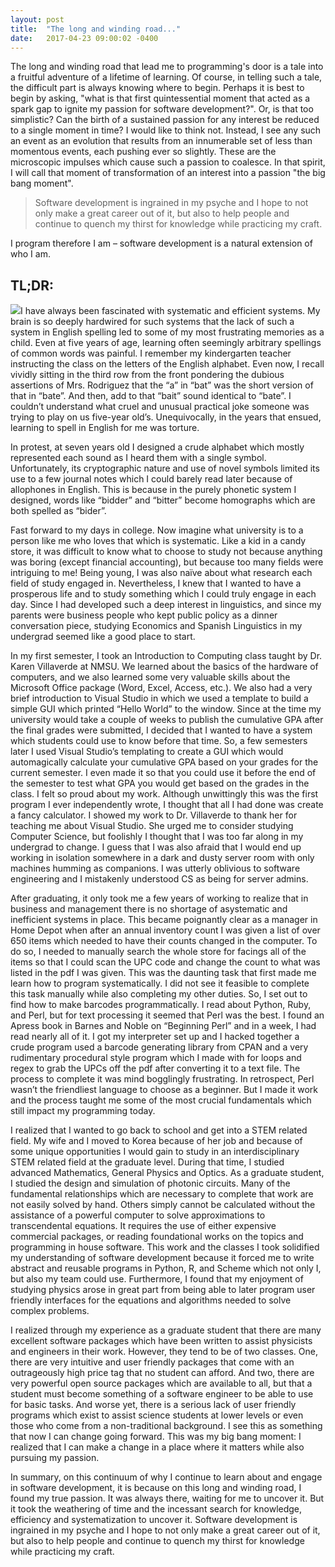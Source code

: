 ```yaml
---
layout: post
title:  "The long and winding road..."
date:   2017-04-23 09:00:02 -0400
---
```



The long and winding road that lead me to programming's door is a tale into a fruitful adventure of a lifetime of learning. Of course, in telling such a tale, the difficult part is always knowing where to begin. Perhaps it is best to begin by asking, "what is that first quintessential moment that acted as a spark gap to ignite my passion for software development?". Or, is that too simplistic? Can the birth of a sustained passion for any interest be reduced to a single moment in time? I would like to think not. Instead, I see any such an event as an evolution that results from an innumerable set of less than momentous events, each pushing ever so slightly. These are the microscopic impulses which cause such a passion to coalesce. In that spirit, I will call that moment of transformation of an interest into a passion "the big bang moment".

> Software development is ingrained in my psyche and I hope to not only make a great career out of it, but also to help people and continue to quench my thirst for knowledge while practicing my craft.

I program therefore I am – software development is a natural extension of who I am.



## TL;DR:


![](https://raw.githubusercontent.com/WilliamBarela/WilliamBarela.github.io/master/img/long-winding-road.jpg)I have always been fascinated with systematic and efficient systems. My brain is so deeply hardwired for such systems that the lack of such a system in English spelling led to some of my most frustrating memories as a child. Even at five years of age, learning often seemingly arbitrary spellings of common words was painful. I remember my kindergarten teacher instructing the class on the letters of the English alphabet. Even now, I recall vividly sitting in the third row from the front pondering the dubious assertions of Mrs. Rodriguez that the “a” in “bat” was the short version of that in “bate”. And then, add to that “bait” sound identical to “bate”. I couldn’t understand what cruel and unusual practical joke someone was trying to play on us five-year old’s. Unequivocally, in the years that ensued, learning to spell in English for me was torture. 

In protest, at seven years old I designed a crude alphabet which mostly represented each sound as I heard them with a single symbol. Unfortunately, its cryptographic nature and use of novel symbols limited its use to a few journal notes which I could barely read later because of allophones in English. This is because in the purely phonetic system I designed, words like “bidder” and “bitter” become homographs which are both spelled as “bider”.

Fast forward to my days in college. Now imagine what university is to a person like me who loves that which is systematic. Like a kid in a candy store, it was difficult to know what to choose to study not because anything was boring (except financial accounting), but because too many fields were intriguing to me! Being young, I was also naïve about what research each field of study engaged in. Nevertheless, I knew that I wanted to have a prosperous life and to study something which I could truly engage in each day. Since I had developed such a deep interest in linguistics, and since my parents were business people who kept public policy as a dinner conversation piece, studying Economics and Spanish Linguistics in my undergrad seemed like a good place to start.

In my first semester, I took an Introduction to Computing class taught by Dr. Karen Villaverde at NMSU. We learned about the basics of the hardware of computers, and we also learned some very valuable skills about the Microsoft Office package (Word, Excel, Access, etc.). We also had a very brief introduction to Visual Studio in which we used a template to build a simple GUI which printed “Hello World” to the window. Since at the time my university would take a couple of weeks to publish the cumulative GPA after the final grades were submitted, I decided that I wanted to have a system which students could use to know before that time. So, a few semesters later I used Visual Studio’s templating to create a GUI which would automagically calculate your cumulative GPA based on your grades for the current semester. I even made it so that you could use it before the end of the semester to test what GPA you would get based on the grades in the class. I felt so proud about my work. Although unwittingly this was the first program I ever independently wrote, I thought that all I had done was create a fancy calculator. I showed my work to Dr. Villaverde to thank her for teaching me about Visual Studio. She urged me to consider studying Computer Science, but foolishly I thought that I was too far along in my undergrad to change. I guess that I was also afraid that I would end up working in isolation somewhere in a dark and dusty server room with only machines humming as companions. I was utterly oblivious to software engineering and I mistakenly understood CS as being for server admins.

After graduating, it only took me a few years of working to realize that in business and management there is no shortage of asystematic and inefficient systems in place. This became poignantly clear as a manager in Home Depot when after an annual inventory count I was given a list of over 650 items which needed to have their counts changed in the computer. To do so, I needed to manually search the whole store for facings all of the items so that I could scan the UPC code and change the count to what was listed in the pdf I was given. This was the daunting task that first made me learn how to program systematically. I did not see it feasible to complete this task manually while also completing my other duties. So, I set out to find how to make barcodes programmatically. I read about Python, Ruby, and Perl, but for text processing it seemed that Perl was the best. I found an Apress book in Barnes and Noble on “Beginning Perl” and in a week, I had read nearly all of it. I got my interpreter set up and I hacked together a crude program used a barcode generating library from CPAN and a very rudimentary procedural style program which I made with for loops and regex to grab the UPCs off the pdf after converting it to a text file. The process to complete it was mind bogglingly frustrating. In retrospect, Perl wasn’t the friendliest language to choose as a beginner. But I made it work and the process taught me some of the most crucial fundamentals which still impact my programming today.

I realized that I wanted to go back to school and get into a STEM related field. My wife and I moved to Korea because of her job and because of some unique opportunities I would gain to study in an interdisciplinary STEM related field at the graduate level. During that time, I studied advanced Mathematics, General Physics and Optics. As a graduate student, I studied the design and simulation of photonic circuits. Many of the fundamental relationships which are necessary to complete that work are not easily solved by hand. Others simply cannot be calculated without the assistance of a powerful computer to solve approximations to transcendental equations. It requires the use of either expensive commercial packages, or reading foundational works on the topics and programming in house software. This work and the classes I took solidified my understanding of software development because it forced me to write abstract and reusable programs in Python, R, and Scheme which not only I, but also my team could use. Furthermore, I found that my enjoyment of studying physics arose in great part from being able to later program user friendly interfaces for the equations and algorithms needed to solve complex problems.

I realized through my experience as a graduate student that there are many excellent software packages which have been written to assist physicists and engineers in their work. However, they tend to be of two classes. One, there are very intuitive and user friendly packages that come with an outrageously high price tag that no student can afford. And two, there are very powerful open source packages which are available to all, but that a student must become something of a software engineer to be able to use for basic tasks. And worse yet, there is a serious lack of user friendly programs which exist to assist science students at lower levels or even those who come from a non-traditional background. I see this as something that now I can change going forward. This was my big bang moment: I realized that I can make a change in a place where it matters while also pursuing my passion.

In summary, on this continuum of why I continue to learn about and engage in software development, it is because on this long and winding road, I found my true passion. It was always there, waiting for me to uncover it. But it took the weathering of time and the incessant search for knowledge, efficiency and systematization to uncover it. Software development is ingrained in my psyche and I hope to not only make a great career out of it, but also to help people and continue to quench my thirst for knowledge while practicing my craft.

